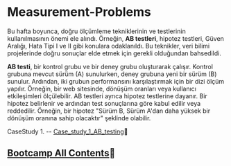 # Measurement-Problems

Bu hafta boyunca, doğru ölçümleme tekniklerinin ve testlerinin kullanılmasının önemi ele alındı. Örneğin, **AB testleri**, hipotez testleri, Güven Aralığı, Hata Tipi I ve II gibi konulara odaklanıldı. Bu teknikler, veri bilimi projelerinde doğru sonuçlar elde etmek için gerekli olduğundan bahsedildi.

**AB testi**, bir kontrol grubu ve bir deney grubu oluşturarak çalışır. Kontrol grubuna mevcut sürüm (A) sunulurken, deney grubuna yeni bir sürüm (B) sunulur. Ardından, iki grubun performansını karşılaştırmak için bir dizi ölçüm yapılır. Örneğin, bir web sitesinde, dönüşüm oranları veya kullanıcı etkileşimleri ölçülebilir. AB testleri ayrıca hipotez testlerine dayanır. Bir hipotez belirlenir ve ardından test sonuçlarına göre kabul edilir veya reddedilir. Örneğin, bir hipotez "Sürüm B, Sürüm A'dan daha yüksek bir dönüşüm oranına sahip olacaktır" şeklinde olabilir.

CaseStudy 1. -- [Case_study_1_AB_testing](https://github.com/turanimre/Measurement-Problems/blob/main/Case_study_1_AB_testing.py)🔗

## [Bootcamp All Contents](https://github.com/turanimre/VBO_datascience_bootcamp)🔗


